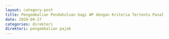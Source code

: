 ```yaml
---
layout: category-post
title: Pengembalian Pendahuluan bagi WP dengan Kriteria Tertentu Pasal 17C UU KUP
date: 2020-09-27
categories: direktori
direktori: pengembalian pajak
---
```


